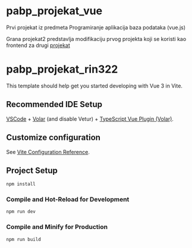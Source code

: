 # pabp_projekat_vue
Prvi projekat iz predmeta Programiranje aplikacija baza podataka (vue.js)

Grana projekat2 predstavlja modifikaciju prvog projekta koji se koristi kao frontend za drugi [projekat](https://github.com/KZGenki/pabp_projekat_web_api_entity)
# pabp_projekat_rin322

This template should help get you started developing with Vue 3 in Vite.

## Recommended IDE Setup

[VSCode](https://code.visualstudio.com/) + [Volar](https://marketplace.visualstudio.com/items?itemName=Vue.volar) (and disable Vetur) + [TypeScript Vue Plugin (Volar)](https://marketplace.visualstudio.com/items?itemName=Vue.vscode-typescript-vue-plugin).

## Customize configuration

See [Vite Configuration Reference](https://vitejs.dev/config/).

## Project Setup

```sh
npm install
```

### Compile and Hot-Reload for Development

```sh
npm run dev
```

### Compile and Minify for Production

```sh
npm run build
```
